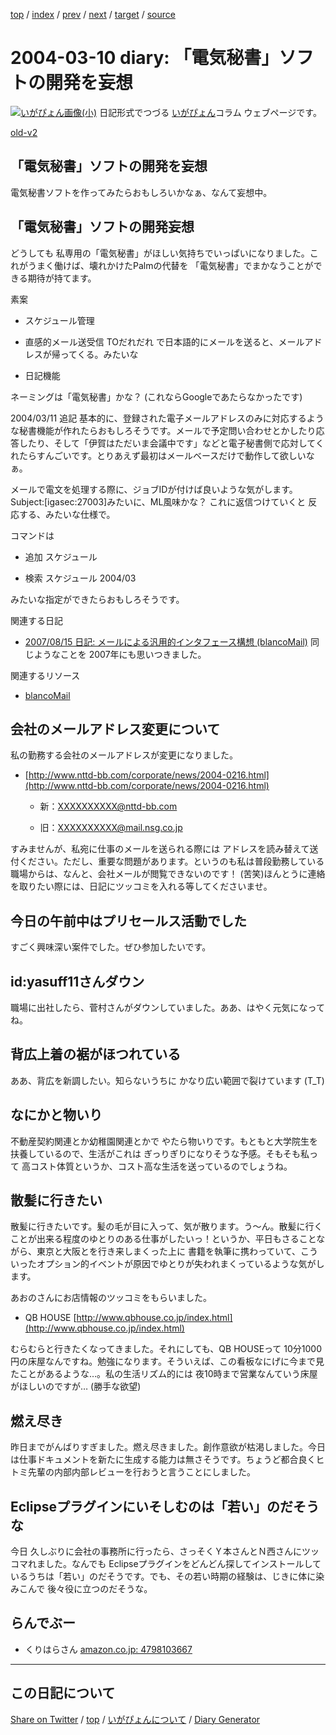 [top](../index.html) 
 / [index](index.html) 
 / [prev](ig040309.html) 
 / [next](ig040311.html) 
 / [target](https://igapyon.github.io/diary/2004/ig040310.html) 
 / [source](https://github.com/igapyon/diary/blob/gh-pages/2004/ig040310.src.md) 

2004-03-10 diary: 「電気秘書」ソフトの開発を妄想
=====================================================================================================
[![いがぴょん画像(小)](https://igapyon.github.io/diary/images/iga200306s.jpg "いがぴょん")](https://igapyon.github.io/diary/memo/memoigapyon.html) 日記形式でつづる [いがぴょん](https://igapyon.github.io/diary/memo/memoigapyon.html)コラム ウェブページです。

[old-v2](ig040310-orig.html)

## 「電気秘書」ソフトの開発を妄想

電気秘書ソフトを作ってみたらおもしろいかなぁ、なんて妄想中。


## 「電気秘書」ソフトの開発妄想

どうしても 私専用の「電気秘書」がほしい気持ちでいっぱいになりました。これがうまく働けば、壊れかけたPalmの代替を 「電気秘書」でまかなうことができる期待が持てます。

素案

* スケジュール管理
  
* 直感的メール送受信
  TOだれだれ で日本語的にメールを送ると、メールアドレスが帰ってくる。みたいな
  
* 日記機能

ネーミングは「電気秘書」かな？ (これならGoogleであたらなかったです)

2004/03/11 追記 基本的に、登録された電子メールアドレスのみに対応するような秘書機能が作れたらおもしろそうです。メールで予定問い合わせとかしたり応答したり、そして「伊賀はただいま会議中です」などと電子秘書側で応対してくれたらすんごいです。とりあえず最初はメールベースだけで動作して欲しいなぁ。

メールで電文を処理する際に、ジョブIDが付けば良いような気がします。
Subject:[igasec:27003]みたいに、ML風味かな？ これに返信つけていくと 反応する、みたいな仕様で。

コマンドは

* 追加 スケジュール
  
* 検索 スケジュール 2004/03

みたいな指定ができたらおもしろそうです。

関連する日記

* [2007/08/15 日記: メールによる汎用的インタフェース構想 (blancoMail)](../2007/ig070815.html)
  同じようなことを 2007年にも思いつきました。

関連するリソース

* [blancoMail](http://www.igapyon.jp/blanco/blancomail.html)

## 会社のメールアドレス変更について

私の勤務する会社のメールアドレスが変更になりました。

* [http://www.nttd-bb.com/corporate/news/2004-0216.html](http://www.nttd-bb.com/corporate/news/2004-0216.html)
  
  * 新：XXXXXXXXXX@nttd-bb.com
    
  * 旧：XXXXXXXXXX@mail.nsg.co.jp
  

すみませんが、私宛に仕事のメールを送られる際には アドレスを読み替えて送付ください。ただし、重要な問題があります。というのも私は普段勤務している職場からは、なんと、会社メールが閲覧できないのです！ (苦笑)ほんとうに連絡を取りたい際には、日記にツッコミを入れる等してくださいませ。

## 今日の午前中はプリセールス活動でした

すごく興味深い案件でした。ぜひ参加したいです。

## id:yasuff11さんダウン

職場に出社したら、菅村さんがダウンしていました。ああ、はやく元気になってね。

## 背広上着の裾がほつれている

ああ、背広を新調したい。知らないうちに かなり広い範囲で裂けています (T_T)

## なにかと物いり

不動産契約関連とか幼稚園関連とかで やたら物いりです。もともと大学院生を扶養しているので、生活がこれは ぎっりぎりになりそうな予感。そもそも私って 高コスト体質というか、コスト高な生活を送っているのでしょうね。

## 散髪に行きたい

散髪に行きたいです。髪の毛が目に入って、気が散ります。う～ん。散髪に行くことが出来る程度のゆとりのある仕事がしたいっ！というか、平日もさることながら、東京と大阪とを行き来しまくった上に 書籍を執筆に携わっていて、こういったオプション的イベントが原因でゆとりが失われまくっているような気がします。

あおのさんにお店情報のツッコミをもらいました。

* QB HOUSE
  [http://www.qbhouse.co.jp/index.html](http://www.qbhouse.co.jp/index.html)

むらむらと行きたくなってきました。それにしても、QB HOUSEって 10分1000円の床屋なんですね。勉強になります。そういえば、この看板なにげに今まで見たことがあるような…。私の生活リズム的には 夜10時まで営業なんていう床屋がほしいのですが…
(勝手な欲望)

## 燃え尽き

昨日までがんばりすぎました。燃え尽きました。創作意欲が枯渇しました。今日は仕事ドキュメントを新たに生成する能力は無さそうです。ちょうど都合良くヒトミ先輩の内部内部レビューを行おうと言うことにしました。

## Eclipseプラグインにいそしむのは「若い」のだそうな

今日 久しぶりに会社の事務所に行ったら、さっそくＹ本さんとＮ西さんにツッコマれました。なんでも Eclipseプラグインをどんどん探してインストールしているうちは「若い」のだそうです。でも、その若い時期の経験は、じきに体に染みこんで 後々役に立つのだそうな。

## らんでぶー

* くりはらさん
  [amazon.co.jp: 4798103667](http://www.amazon.co.jp/exec/obidos/ASIN/4798103667/igapyondiary-22)


----------------------------------------------------------------------------------------------------

## この日記について

[Share on Twitter](https://twitter.com/intent/tweet?hashtags=igapyon%2Cdiary%2C%E3%81%84%E3%81%8C%E3%81%B4%E3%82%87%E3%82%93&text=%E3%80%8C%E9%9B%BB%E6%B0%97%E7%A7%98%E6%9B%B8%E3%80%8D%E3%82%BD%E3%83%95%E3%83%88%E3%81%AE%E9%96%8B%E7%99%BA%E3%82%92%E5%A6%84%E6%83%B3&url=https%3A%2F%2Figapyon.github.io%2Fdiary%2F2004%2Fig040310.html) / [top](../index.html) / [いがぴょんについて](https://igapyon.github.io/diary/memo/memoigapyon.html) / [Diary Generator](https://github.com/igapyon/igapyonv3)

